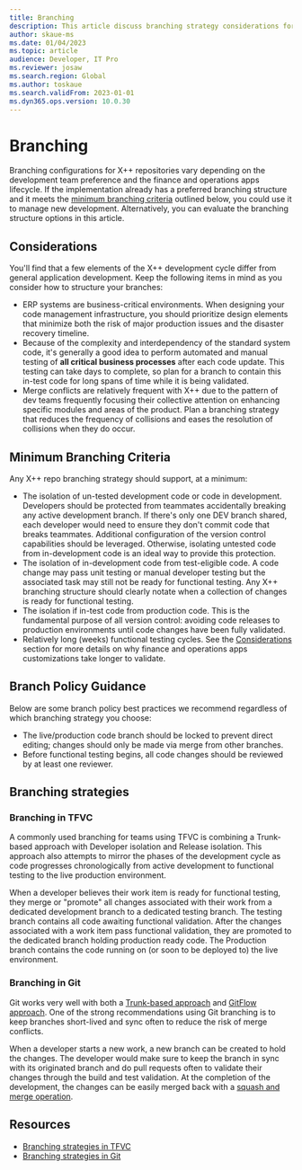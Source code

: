 ```yaml
---
title: Branching
description: This article discuss branching strategy considerations for X++ development.
author: skaue-ms
ms.date: 01/04/2023
ms.topic: article
audience: Developer, IT Pro
ms.reviewer: josaw
ms.search.region: Global
ms.author: toskaue
ms.search.validFrom: 2023-01-01
ms.dyn365.ops.version: 10.0.30
---
```

# Branching

Branching configurations for X++ repositories vary depending on the development team preference and the finance and operations apps lifecycle. If the implementation already has a preferred branching structure and it meets the [minimum branching criteria](#minimum-branching-criteria) outlined below, you could use it to manage new development. Alternatively, you can evaluate the branching structure options in this article.

## Considerations

You'll find that a few elements of the X++ development cycle differ from general application development. Keep the following items in mind as you consider how to structure your branches:

- ERP systems are business-critical environments. When designing your code management infrastructure, you should prioritize design elements that minimize both the risk of major production issues and the disaster recovery timeline.
- Because of the complexity and interdependency of the standard system code, it's generally a good idea to perform automated and manual testing of **all critical business processes** after each code update. This testing can take days to complete, so plan for a branch to contain this in-test code for long spans of time while it is being validated.
- Merge conflicts are relatively frequent with X++ due to the pattern of dev teams frequently focusing their collective attention on enhancing specific modules and areas of the product. Plan a branching strategy that reduces the frequency of collisions and eases the resolution of collisions when they do occur.

## Minimum Branching Criteria

Any X++ repo branching strategy should support, at a minimum:

- The isolation of un-tested development code or code in development. Developers should be protected from teammates accidentally breaking any active development branch. If there's only one DEV branch shared, each developer would need to ensure they don't commit code that breaks teammates. Additional configuration of the version control capabilities should be leveraged. Otherwise, isolating untested code from in-development code is an ideal way to provide this protection. 
- The isolation of in-development code from test-eligible code. A code change may pass unit testing or manual developer testing but the associated task may still not be ready for functional testing. Any X++ branching structure should clearly notate when a collection of changes is ready for functional testing.
- The isolation if in-test code from production code. This is the fundamental purpose of all version control: avoiding code releases to production environments until code changes have been fully validated.
- Relatively long (weeks) functional testing cycles. See the [Considerations](#considerations) section for more details on why finance and operations apps customizations take longer to validate.

## Branch Policy Guidance

Below are some branch policy best practices we recommend regardless of which branching strategy you choose:

- The live/production code branch should be locked to prevent direct editing; changes should only be made via merge from other branches.
- Before functional testing begins, all code changes should be reviewed by at least one reviewer.

## Branching strategies

### Branching in TFVC

A commonly used branching for teams using TFVC is combining a Trunk-based approach with Developer isolation and Release isolation. This approach also attempts to mirror the phases of the development cycle as code progresses chronologically from active development to functional testing to the live production environment.

When a developer believes their work item is ready for functional testing, they merge or "promote" all changes associated with their work from a dedicated development branch to a dedicated testing branch. The testing branch contains all code awaiting functional validation. After the changes associated with a work item pass functional validation, they are promoted to the dedicated branch holding production ready code. The Production branch contains the code running on (or soon to be deployed to) the live environment.

### Branching in Git

Git works very well with both a [Trunk-based approach](/devops/develop/how-microsoft-develops-devops) and [GitFlow approach](/devops/develop/how-microsoft-develops-devops#differences-from-github-flow). One of the strong recommendations using Git branching is to keep branches short-lived and sync often to reduce the risk of merge conflicts.

When a developer starts a new work, a new branch can be created to hold the changes. The developer would make sure to keep the branch in sync with its originated branch and do pull requests often to validate their changes through the build and test validation. At the completion of the development, the changes can be easily merged back with a [squash and merge operation](azure/devops/repos/git/merging-with-squash?view=azure-devops&preserve-view=true). 

## Resources

- [Branching strategies in TFVC](/azure/devops/repos/tfvc/branching-strategies-with-tfvc?view=azure-devops&preserve-view=true)
- [Branching strategies in Git](/azure/devops/repos/tfvc/branching-strategies-with-tfvc?view=azure-devops&preserve-view=true)

